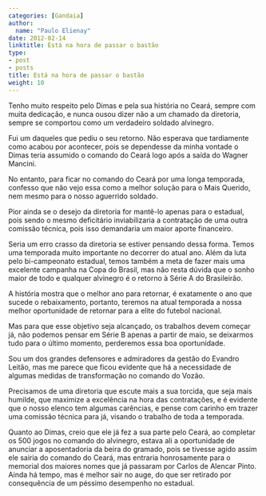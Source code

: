 ```yaml
---
categories: [Gandaia]
author:
  name: "Paulo Elienay"
date: 2012-02-14
linktitle: Está na hora de passar o bastão
type:
- post
- posts
title: Está na hora de passar o bastão
weight: 10
---
```

Tenho muito respeito pelo Dimas e pela sua história no Ceará, sempre com muita dedicação, e nunca ousou dizer não a um chamado da diretoria, sempre se comportou como um verdadeiro soldado alvinegro.

Fui um daqueles que pediu o seu retorno. Não esperava que tardiamente como acabou por acontecer, pois se dependesse da minha vontade o Dimas teria assumido o comando do Ceará logo após a saída do Wagner Mancini.

No entanto, para ficar no comando do Ceará por uma longa temporada, confesso que não vejo essa como a melhor solução para o Mais Querido, nem mesmo para o nosso aguerrido soldado.

Pior ainda se o desejo da diretoria for mantê-lo apenas para o estadual, pois sendo o mesmo deficitário inviabilizaria a contratação de uma outra comissão técnica, pois isso demandaria um maior aporte financeiro.

Seria um erro crasso da diretoria se estiver pensando dessa forma. Temos uma temporada muito importante no decorrer do atual ano. Além da luta pelo bi-campeonato estadual, temos também a meta de fazer mais uma excelente campanha na Copa do Brasil, mas não resta dúvida que o sonho maior de todo e qualquer alvinegro é o retorno à Série A do Brasileirão.

A história mostra que o melhor ano para retornar, é exatamente o ano que sucede o rebaixamento, portanto, teremos na atual temporada a nossa melhor oportunidade de retornar para a elite do futebol nacional.

Mas para que esse objetivo seja alcançado, os trabalhos devem começar já, não podemos pensar em Série B apenas a partir de maio, se deixarmos tudo para o último momento, perderemos essa boa oportunidade.

Sou um dos grandes defensores e admiradores da gestão do Evandro Leitão, mas me parece que ficou evidente que há a necessidade de algumas medidas de transformação no comando do Vozão.

Precisamos de uma diretoria que escute mais a sua torcida, que seja mais humilde, que maximize a excelência na hora das contratações, e é evidente que o nosso elenco tem algumas carências, e pense com carinho em trazer uma comissão técnica para já, visando o trabalho de toda a temporada.

Quanto ao Dimas, creio que ele já fez a sua parte pelo Ceará, ao completar os 500 jogos no comando do alvinegro, estava ali a oportunidade de anunciar a aposentadoria da beira do gramado, pois se tivesse agido assim ele sairia do comando do Ceará, mas entraria honrosamente para o memorial dos maiores nomes que já passaram por Carlos de Alencar Pinto. Ainda há tempo, mas é melhor sair no auge, do que ser retirado por consequência de um péssimo desempenho no estadual.
